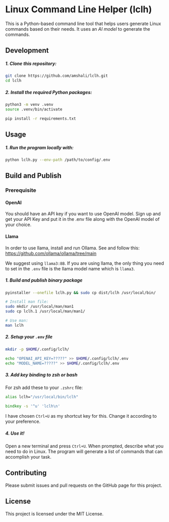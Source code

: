 # Linux Command Line Helper (lclh)

This is a Python-based command line tool that helps users generate Linux commands based on their needs. It uses an _AI model_ to generate the commands.

## Development

##### 1. Clone this repository:

```bash
git clone https://github.com/amshali/lclh.git
cd lclh
```

##### 2. Install the required Python packages:

```sh
python3 -m venv .venv
source .venv/bin/activate

pip install -r requirements.txt
```

## Usage

##### 1. Run the program locally with:

```sh
python lclh.py --env-path /path/to/config/.env
```

## Build and Publish

### Prerequisite

#### OpenAI

You should have an API key if you want to use OpenAI model.
Sign up and get your API Key and put it in the .env file along with the
OpenAI model of your choice.

#### Llama

In order to use llama, install and run Ollama. See and follow
this: https://github.com/ollama/ollama/tree/main

We suggest using `llama3:8B`.
If you are using llama, the only thing you need to set in
the `.env` file is the llama model name which is `llama3`.

##### 1. Build and publish binary package

```sh
pyinstaller --onefile lclh.py && sudo cp dist/lclh /usr/local/bin/

# Install man file:
sudo mkdir /usr/local/man/man1
sudo cp lclh.1 /usr/local/man/man1/

# Use man:
man lclh
```

##### 2. Setup your `.env` file

```sh
mkdir -p $HOME/.config/lclh/

echo "OPENAI_API_KEY=?????" >> $HOME/.config/lclh/.env
echo "MODEL_NAME=?????" >> $HOME/.config/lclh/.env

```

##### 3. Add key binding to zsh or bash

For zsh add these to your `.zshrc` file:

```zsh
alias lclh="/usr/local/bin/lclh"

bindkey -s '^u' 'lclh\n'
```

I have chosen `Ctrl+U` as my shortcut key for this. Change it according to your preference.

##### 4. Use it!

Open a new terminal and press `Ctrl+U`. When prompted, describe what you need to do in Linux.
The program will generate a list of commands that can accomplish your task.

## Contributing

Please submit issues and pull requests on the GitHub page for this project.

## License

This project is licensed under the MIT License.
